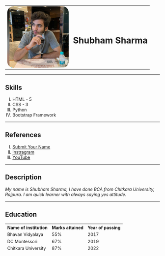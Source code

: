 <!DOCTYPE html>
<html lang="en">
<head>
    <meta charset="UTF-8">
    <meta http-equiv="X-UA-Compatible" content="IE=edge">
    <meta name="viewport" content="width=device-width, initial-scale=1.0">
    <title>Shubham's WebSite</title>
</head>
<body>
    <table cellspacing="40">
    <tr>
    <td><img src="Shubham_img.jpg" height="200" style="border-radius:10%"></td>
    <td><h1>Shubham Sharma</h1></td>
    </tr>
    </table>
    <hr>
    <h2>Skills</h2>
    <ol type="I">
        <li>HTML - 5</li>
        <li>CSS - 3</li>
        <li>Python</li>
        <li>Bootstrap Framework</li>    
    </ol>
    <hr>
    <h2>References</h2>
    <ol type="I">
        <li><a href="Form1.html">Submit Your Name</a></li>
        <li><a href="https://www.instagram.com/?hl=en">Instragram</a></li>
        <li><a href="https://www.youtube.com/">YouTube</a></li>
    </ol>
    <hr>
    <h2>Description</h2>
    <p><i>My name is Shubham Sharma, I have done BCA from Chitkara University, Rajpura. I am quick learner with always saying yes attitude.</i></p>
    <hr>
    <h2>Education</h2>
    <table>
        <thead>
            <tr>
                <th>Name of institution</th>
                <th>Marks attained</th>
                <th>Year of passing</th>
            </tr>
            <tr>
                <td>Bhavan Vidyalaya</td>
                <td>55%</td>
                <td>2017</td>
            </tr>
            <tr>
                <td>DC Montessori</td>
                <td>67%</td>
                <td>2019</td>
            </tr>
            <tr>
                <td>Chitkara University</td>
                <td>87%</td>
                <td>2022</td>
            </tr>
        </thead>
    </table>
</body>
</html>
